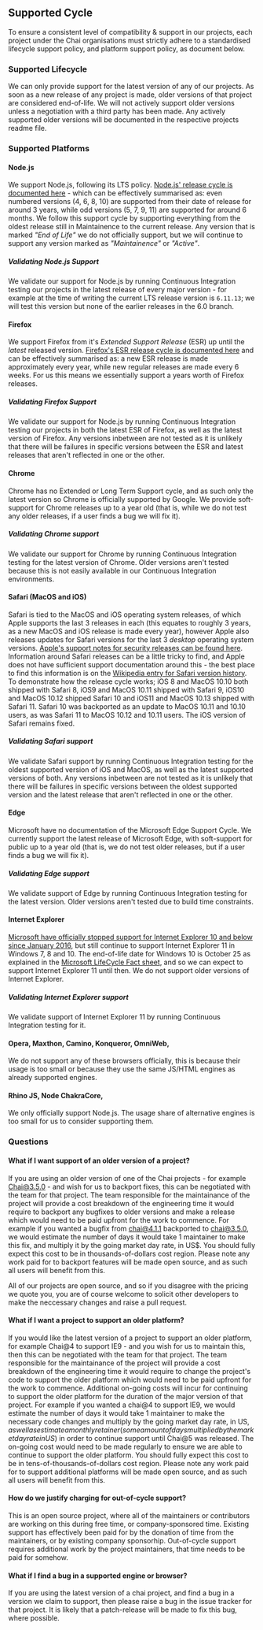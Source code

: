 ## Supported Cycle

To ensure a consistent level of compatibility & support in our projects, each project under the Chai organisations must strictly adhere to a standardised lifecycle support policy, and platform support policy, as document below.

### Supported Lifecycle

We can only provide support for the latest version of any of our projects. As soon as a new release of any project is made, older versions of that project are considered end-of-life. We will not actively support older versions unless a negotiation with a third party has been made. Any actively supported older versions will be documented in the respective projects readme file.

### Supported Platforms

#### Node.js

We support Node.js, following its LTS policy. [Node.js' release cycle is documented here](https://github.com/nodejs/LTS#release-schedule1) - which can be effectively summarised as: even numbered versions (4, 6, 8, 10) are supported from their date of release for around 3 years, while odd versions (5, 7, 9, 11) are supported for around 6 months. We follow this support cycle by supporting everything from the oldest release still in Maintainence to the current release. Any version that is marked *"End of Life"* we do not officially support, but we will continue to support any version marked as *"Maintainence"* or *"Active"*.

##### Validating Node.js Support

We validate our support for Node.js by running Continuous Integration testing our projects in the latest release of every major version - for example at the time of writing the current LTS release version is `6.11.13`; we will test this version but none of the earlier releases in the 6.0 branch.

#### Firefox

We support Firefox from it's _Extended Support Release_ (ESR) up until the _latest_ released version. [Firefox's ESR release cycle is documented here](https://www.mozilla.org/en-US/firefox/organizations/faq/) and can be effectively summarised as: a new ESR release is made approximately every year, while new regular releases are made every 6 weeks. For us this means we essentially support a years worth of Firefox releases.

##### Validating Firefox Support

We validate our support for Node.js by running Continuous Integration testing our projects in both the latest ESR of Firefox, as well as the latest version of Firefox. Any versions inbetween are not tested as it is unlikely that there will be failures in specific versions between the ESR and latest releases that aren't reflected in one or the other.

#### Chrome

Chrome has no Extended or Long Term Support cycle, and as such only the latest version so Chrome is officially supported by Google. We provide soft-support for Chrome releases up to a year old (that is, while we do not test any older releases, if a user finds a bug we will fix it).

##### Validating Chrome support

We validate our support for Chrome by running Continuous Integration testing for the latest version of Chrome. Older versions aren't tested because this is not easily available in our Continuous Integration environments.

#### Safari (MacOS and iOS)

Safari is tied to the MacOS and iOS operating system releases, of which Apple supports the last 3 releases in each (this equates to roughly 3 years, as a new MacOS and iOS release is made every year), however Apple also releases updates for Safari versions for the last 3 _desktop_ operating system versions. [Apple's support notes for security releases can be found here](https://support.apple.com/en-us/HT201222). Information around Safari releases can be a little tricky to find, and Apple does not have sufficient support documentation around this - the best place to find this information is on the [Wikipedia entry for Safari version history](https://en.wikipedia.org/wiki/Safari_version_history). To demonstrate how the release cycle works; iOS 8 and MacOS 10.10 both shipped with Safari 8, iOS9 and MacOS 10.11 shipped with Safari 9, iOS10 and MacOS 10.12 shipped Safari 10 and iOS11 and MacOS 10.13 shipped with Safari 11. Safari 10 was backported as an update to MacOS 10.11 and 10.10 users, as was Safari 11 to MacOS 10.12 and 10.11 users. The iOS version of Safari remains fixed.

##### Validating Safari support

We validate Safari support by running Continuous Integration testing for the oldest supported version of iOS and MacOS, as well as the latest supported versions of both. Any versions inbetween are not tested as it is unlikely that there will be failures in specific versions between the oldest supported version and the latest release that aren't reflected in one or the other.

#### Edge

Microsoft have no documentation of the Microsoft Edge Support Cycle. We currently support the latest release of Microsoft Edge, with soft-support for public up to a year old (that is, we do not test older releases, but if a user finds a bug we will fix it).

##### Validating Edge support

We validate support of Edge by running Continuous Integration testing for the latest version. Older versions aren't tested due to build time constraints.

#### Internet Explorer

[Microsoft have officially stopped support for Internet Explorer 10 and below since January 2016](https://www.microsoft.com/en-gb/windowsforbusiness/end-of-ie-support), but still continue to support Internet Explorer 11 in Windows 7, 8 and 10. The end-of-life date for Windows 10 is October 25 as explained in the [Microsoft LifeCycle Fact sheet](https://support.microsoft.com/en-us/help/13853/windows-lifecycle-fact-sheet), and so we can expect to support Internet Explorer 11 until then. We do not support older versions of Internet Explorer.

##### Validating Internet Explorer support

We validate support of Internet Explorer 11 by running Continuous Integration testing for it. 

#### Opera, Maxthon, Camino, Konqueror, OmniWeb, <Insert Browser Here>

We do not support any of these browsers officially, this is because their usage is too small or because they use the same JS/HTML engines as already supported engines.

#### Rhino JS, Node ChakraCore, <Insert Server Side Engine Here>

We only officially support Node.js. The usage share of alternative engines is too small for us to consider supporting them.

### Questions

#### What if I want support of an older version of a project?

If you are using an older version of one of the Chai projects - for example Chai@3.5.0 - and wish for us to backport fixes, this can be negotiated with the team for that project. The team responsible for the maintainance of the project will provide a cost breakdown of the engineering time it would require to backport any bugfixes to older versions and make a release which would need to be paid upfront for the work to commence. For example if you wanted a bugfix from chai@4.1.1 backported to chai@3.5.0, we would estimate the number of days it would take 1 maintainer to make this fix, and multiply it by the going market day rate, in US$. You should fully expect this cost to be in thousands-of-dollars cost region. Please note any work paid for to backport features will be made open source, and as such all users will benefit from this.

All of our projects are open source, and so if you disagree with the pricing we quote you, you are of course welcome to solicit other developers to make the neccessary changes and raise a pull request.

#### What if I want a project to support an older platform?

If you would like the latest version of a project to support an older platform, for example Chai@4 to support IE9 - and you wish for us to maintain this, then this can be negotiated with the team for that project. The team responsible for the maintainance of the project will provide a cost breakdown of the engineering time it would require to change the project's code to support the older platform which would need to be paid upfront for the work to commence. Additional on-going costs will incur for continuing to support the older platform for the duration of the major version of that project. For example if you wanted a chai@4 to support IE9, we would estimate the number of days it would take 1 maintainer to make the necessary code changes and multiply by the going market day rate, in US$, as well as estimate a monthly retainer (some amount of days multiplied by the market day rate in US$) in order to continue support until Chai@5 was released. The on-going cost would need to be made regularly to ensure we are able to continue to support the older platform. You should fully expect this cost to be in tens-of-thousands-of-dollars cost region. Please note any work paid for to support additional platforms will be made open source, and as such all users will benefit from this.

#### How do we justify charging for out-of-cycle support?

This is an open source project, where all of the maintainers or contributors are working on this during free time, or company-sponsored time. Existing support has effectively been paid for by the donation of time from the maintainers, or by existing company sponsorhip. Out-of-cycle support requires additional work by the project maintainers, that time needs to be paid for somehow.

#### What if I find a bug in a supported engine or browser?

If you are using the latest version of a chai project, and find a bug in a version we claim to support, then please raise a bug in the issue tracker for that project. It is likely that a patch-release will be made to fix this bug, where possible.
